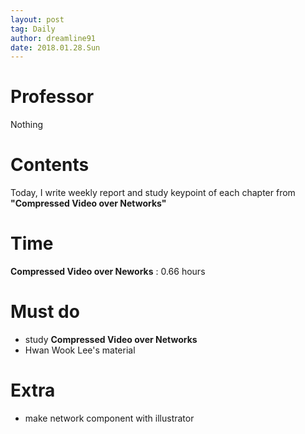 ```yaml
---
layout: post
tag: Daily
author: dreamline91
date: 2018.01.28.Sun
---
```


# Professor  
Nothing  
  
# Contents  
Today, I write weekly report and study keypoint of each chapter from **"Compressed Video over Networks"**  
  
# Time  
**Compressed Video over Neworks** : 0.66 hours  
  
# Must do  
- study **Compressed Video over Networks**  
- Hwan Wook Lee's material  
  
# Extra  
- make network component with illustrator  